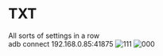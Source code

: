 # TXT
All sorts of settings in a row  
adb connect 192.168.0.85:41875
![111](https://github.com/user-attachments/assets/c6c93b2b-5fa5-4d36-8ac3-a6d566fad297)
![000](https://github.com/user-attachments/assets/3f47fc69-a00d-4195-a242-3693845b760b)
